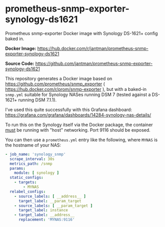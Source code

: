 # prometheus-snmp-exporter-synology-ds1621

Prometheus snmp-exporter Docker image with Synology DS-1621+ config baked in.

**Docker Image:** https://hub.docker.com/r/jantman/prometheus-snmp-exporter-synology-ds1621

**Source Code:** https://github.com/jantman/prometheus-snmp-exporter-synology-ds1621

This repository generates a Docker image based on https://github.com/prometheus/snmp_exporter ( https://hub.docker.com/r/prom/snmp-exporter ), but with a baked-in `snmp.yml` suitable for Synology NASes running DSM 7 (tested against a DS-1621+ running DSM 7.1.1).

I've used this quite successfully with this Grafana dashboard: https://grafana.com/grafana/dashboards/14284-synology-nas-details/

To run this on the Synology itself via the Docker package, the container [must](https://community.synology.com/enu/forum/1/post/146351) be running with "host" networking. Port 9116 should be exposed.

You can then use a `prometheus.yml` entry like the following, where `MYNAS` is the hostname of your NAS:

```yaml
- job_name: 'synology_snmp'
  scrape_interval: 30s
  metrics_path: /snmp
  params:
    module: [ synology ]
  static_configs:
    - targets:
        - MYNAS
  relabel_configs:
    - source_labels: [ __address__ ]
      target_label: __param_target
    - source_labels: [ __param_target ]
      target_label: instance
    - target_label: __address__
      replacement: 'MYNAS:9116'
```
